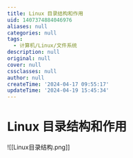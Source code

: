 ```yaml
---
title: Linux 目录结构和作用
uid: 1407374884046976
aliases: null
categories: null
tags:
  - 计算机/Linux/文件系统
description: null
original: null
cover: null
cssclasses: null
author: null
createTime: '2024-04-17 09:55:17'
updateTime: '2024-04-19 15:45:34'
---
```


# Linux 目录结构和作用

![[Linux目录结构.png]]
